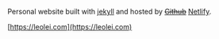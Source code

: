 Personal website built with [jekyll](https://jekyllrb.com/) and hosted by ~~[Github](https://github.com)~~ [Netlify](https://www.netlify.com/).

[https://leolei.com](https://leolei.com)
